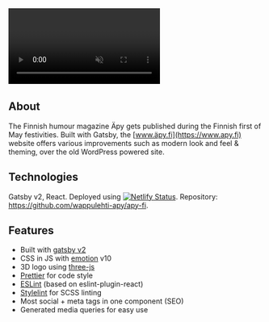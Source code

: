 <div class="markdown-video">
  <video autoplay muted loop>
    <source src="videos/apy-fi.webm" type='video/webm' />
    <source src="videos/apy-fi.mp4" type='video/mp4' />
    <img src="images/apy-fi.png" title="Your browser does not support the <video> tag">
  </video>
</div>

## About 
The Finnish humour magazine Äpy gets published during the Finnish first of May festivities. Built with Gatsby, the [www.äpy.fi](https://www.apy.fi) website offers various improvements such as modern look and feel & theming, over the old WordPress powered site.

## Technologies
Gatsby v2, React. Deployed using [![Netlify Status](https://api.netlify.com/api/v1/badges/95244788-da8c-4ecf-9ade-7dfed82962c3/deploy-status)](https://app.netlify.com/sites/elastic-bartik-75d6af/deploys). Repository: https://github.com/wappulehti-apy/apy-fi.

## Features
- Built with [gatsby v2](https://www.gatsbyjs.org/)
- CSS in JS with [emotion](https://emotion.sh/docs/introduction) v10
- 3D logo using [three-js](https://threejs.org/)
- [Prettier](https://prettier.io/) for code style
- [ESLint](https://eslint.org/) (based on eslint-plugin-react)
- [Stylelint](https://stylelint.io/) for SCSS linting
- Most social + meta tags in one component (SEO)
- Generated media queries for easy use

